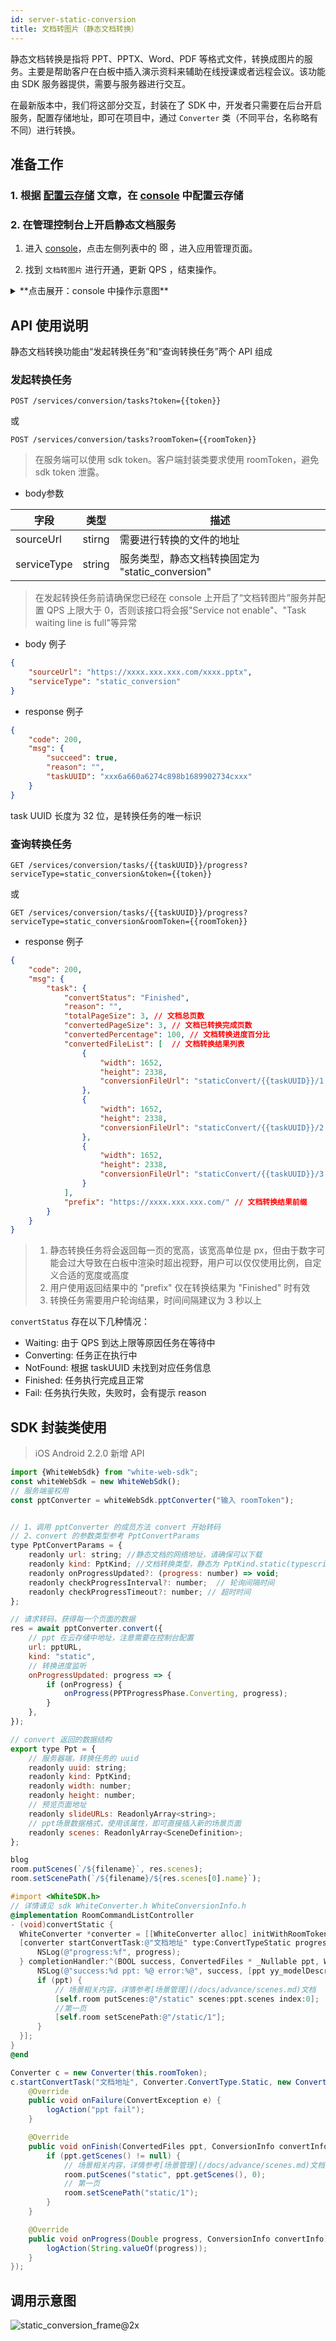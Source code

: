 ```yaml
---
id: server-static-conversion
title: 文档转图片（静态文档转换）
---
```


静态文档转换是指将 PPT、PPTX、Word、PDF 等格式文件，转换成图片的服务。主要是帮助客户在白板中插入演示资料来辅助在线授课或者远程会议。该功能由 SDK 服务器提供，需要与服务器进行交互。

在最新版本中，我们将这部分交互，封装在了 SDK 中，开发者只需要在后台开启服务，配置存储地址，即可在项目中，通过 `Converter` 类（不同平台，名称略有不同）进行转换。

## 准备工作

### 1. 根据 [配置云存储](/docs/blog/blog-add-driver) 文章，在 [console](https://console.herewhite.com) 中配置云存储

### 2. 在管理控制台上开启静态文档服务

1. 进入 [console](https://console.herewhite.com)，点击左侧列表中的 <svg viewBox="64 64 896 896" class="" data-icon="appstore" width="1em" height="1em" fill="currentColor" aria-hidden="true" focusable="false"><path d="M464 144H160c-8.8 0-16 7.2-16 16v304c0 8.8 7.2 16 16 16h304c8.8 0 16-7.2 16-16V160c0-8.8-7.2-16-16-16zm-52 268H212V212h200v200zm452-268H560c-8.8 0-16 7.2-16 16v304c0 8.8 7.2 16 16 16h304c8.8 0 16-7.2 16-16V160c0-8.8-7.2-16-16-16zm-52 268H612V212h200v200zM464 544H160c-8.8 0-16 7.2-16 16v304c0 8.8 7.2 16 16 16h304c8.8 0 16-7.2 16-16V560c0-8.8-7.2-16-16-16zm-52 268H212V612h200v200zm452-268H560c-8.8 0-16 7.2-16 16v304c0 8.8 7.2 16 16 16h304c8.8 0 16-7.2 16-16V560c0-8.8-7.2-16-16-16zm-52 268H612V612h200v200z"></path></svg> ，进入应用管理页面。

2. 找到 `文档转图片` 进行开通，更新 QPS ，结束操作。

<details>
<summary>**点击展开：console 中操作示意图**</summary>

* 静态文档转换初始状态
![静态文档初始状态](https://white-document.oss-cn-hangzhou.aliyuncs.com/netless-doc-images/static0.png)

* 静态文档转换管理页面
![静态文档管理页面](https://white-document.oss-cn-hangzhou.aliyuncs.com/netless-doc-images/static1.png)

* 关闭静态文档转换服务
![静态文档停止服务](https://white-document.oss-cn-hangzhou.aliyuncs.com/netless-doc-images/static2.png)

</details>

## API 使用说明

静态文档转换功能由“发起转换任务”和“查询转换任务”两个 API 组成

### 发起转换任务

`POST /services/conversion/tasks?token={{token}}`

或

`POST /services/conversion/tasks?roomToken={{roomToken}}`

>在服务端可以使用 sdk token。客户端封装类要求使用 roomToken，避免 sdk token 泄露。

* body参数

字段 | 类型 | 描述 |
--  | -- | -- |
sourceUrl | stirng | 需要进行转换的文件的地址 |
serviceType | string | 服务类型，静态文档转换固定为 "static_conversion" |

> 在发起转换任务前请确保您已经在 console 上开启了“文档转图片”服务并配置 QPS 上限大于 0，否则该接口将会报"Service not enable"、"Task waiting line is full"等异常

* body 例子

```json
{
    "sourceUrl": "https://xxxx.xxx.xxx.com/xxxx.pptx",
    "serviceType": "static_conversion"
}
```

* response 例子

```JSON
{
    "code": 200,
    "msg": {
        "succeed": true,
        "reason": "",
        "taskUUID": "xxx6a660a6274c898b1689902734cxxx"
    }
}
```
task UUID 长度为 32 位，是转换任务的唯一标识

### 查询转换任务

`GET /services/conversion/tasks/{{taskUUID}}/progress?serviceType=static_conversion&token={{token}}`

或

`GET /services/conversion/tasks/{{taskUUID}}/progress?serviceType=static_conversion&roomToken={{roomToken}}`

* response 例子

```JSON
{
    "code": 200,
    "msg": {
        "task": {
            "convertStatus": "Finished",
            "reason": "",
            "totalPageSize": 3, // 文档总页数
            "convertedPageSize": 3, // 文档已转换完成页数
            "convertedPercentage": 100, // 文档转换进度百分比
            "convertedFileList": [  // 文档转换结果列表
                {
                    "width": 1652,
                    "height": 2338,
                    "conversionFileUrl": "staticConvert/{{taskUUID}}/1.png"
                },
                {
                    "width": 1652,
                    "height": 2338,
                    "conversionFileUrl": "staticConvert/{{taskUUID}}/2.png"
                },
                {
                    "width": 1652,
                    "height": 2338,
                    "conversionFileUrl": "staticConvert/{{taskUUID}}/3.png"
                }
            ],
            "prefix": "https://xxxx.xxx.xxx.com/" // 文档转换结果前缀
        }
    }
}
```

> 1. 静态转换任务将会返回每一页的宽高，该宽高单位是 px，但由于数字可能会过大导致在白板中渲染时超出视野，用户可以仅仅使用比例，自定义合适的宽度或高度
> 2. 用户使用返回结果中的 "prefix" 仅在转换结果为 "Finished" 时有效
> 3. 转换任务需要用户轮询结果，时间间隔建议为 3 秒以上

`convertStatus` 存在以下几种情况：
- Waiting: 由于 QPS 到达上限等原因任务在等待中
- Converting: 任务正在执行中
- NotFound: 根据 taskUUID 未找到对应任务信息
- Finished: 任务执行完成且正常
- Fail: 任务执行失败，失败时，会有提示 reason

## SDK 封装类使用

>iOS Android 2.2.0 新增 API

<!--DOCUSAURUS_CODE_TABS-->
<!--Web/Typescript-->
```js
import {WhiteWebSdk} from "white-web-sdk";
const whiteWebSdk = new WhiteWebSdk();
// 服务端鉴权用
const pptConverter = whiteWebSdk.pptConverter("输入 roomToken");


// 1、调用 pptConverter 的成员方法 convert 开始转码
// 2、convert 的参数类型参考 PptConvertParams
type PptConvertParams = {
    readonly url: string; //静态文档的网络地址，请确保可以下载
    readonly kind: PptKind; //文档转换类型，静态为 PptKind.static(typescript) 或者 "static" (javascript)
    readonly onProgressUpdated?: (progress: number) => void;
    readonly checkProgressInterval?: number;  // 轮询间隔时间
    readonly checkProgressTimeout?: number; // 超时时间
};

// 请求转码，获得每一个页面的数据
res = await pptConverter.convert({
    // ppt 在云存储中地址，注意需要在控制台配置
    url: pptURL,
    kind: "static", 
    // 转换进度监听
    onProgressUpdated: progress => {
        if (onProgress) {
            onProgress(PPTProgressPhase.Converting, progress);
        }
    },
});

// convert 返回的数据结构
export type Ppt = {
    // 服务器端，转换任务的 uuid
    readonly uuid: string;
    readonly kind: PptKind;
    readonly width: number;
    readonly height: number;
    // 预览页面地址
    readonly slideURLs: ReadonlyArray<string>;
    // ppt场景数据格式，使用该属性，即可直接插入新的场景页面
    readonly scenes: ReadonlyArray<SceneDefinition>;
};

blog
room.putScenes(`/${filename}`, res.scenes);
room.setScenePath(`/${filename}/${res.scenes[0].name}`);
```
<!--iOS/Objective-C-->

```Objective-C
#import <WhiteSDK.h>
// 详情请见 sdk WhiteConverter.h WhiteConversionInfo.h
@implementation RoomCommandListController
- (void)convertStatic {
  WhiteConverter *converter = [[WhiteConverter alloc] initWithRoomToken:self.roomToken];
  [converter startConvertTask:@"文档地址" type:ConvertTypeStatic progress:^(CGFloat progress, WhiteConversionInfo * _Nullable info) {
      NSLog(@"progress:%f", progress);
  } completionHandler:^(BOOL success, ConvertedFiles * _Nullable ppt, WhiteConversionInfo * _Nullable info, NSError * _Nullable error) {
      NSLog(@"success:%d ppt: %@ error:%@", success, [ppt yy_modelDescription], error);
      if (ppt) {
          // 场景相关内容，详情参考[场景管理](/docs/advance/scenes.md)文档
          [self.room putScenes:@"/static" scenes:ppt.scenes index:0];
          //第一页
          [self.room setScenePath:@"/static/1"];
      }
  }];
}
@end
```

<!--Android/Java-->
```Java
Converter c = new Converter(this.roomToken);
c.startConvertTask("文档地址", Converter.ConvertType.Static, new ConverterCallbacks(){
    @Override
    public void onFailure(ConvertException e) {
        logAction("ppt fail");
    }

    @Override
    public void onFinish(ConvertedFiles ppt, ConversionInfo convertInfo) {
        if (ppt.getScenes() != null) {
            // 场景相关内容，详情参考[场景管理](/docs/advance/scenes.md)文档
            room.putScenes("static", ppt.getScenes(), 0); 
            // 第一页
            room.setScenePath("static/1");
        }
    }

    @Override
    public void onProgress(Double progress, ConversionInfo convertInfo) {
        logAction(String.valueOf(progress));
    }
});
```

<!--END_DOCUSAURUS_CODE_TABS-->

## 调用示意图

![static_conversion_frame@2x](/img/static_conversion_frame@2x.png)
